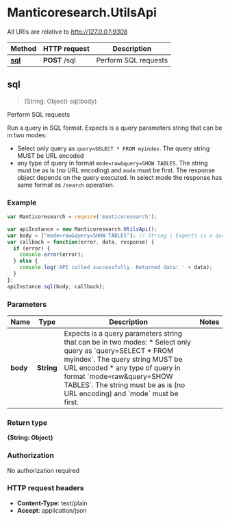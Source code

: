 # Manticoresearch.UtilsApi

All URIs are relative to *http://127.0.0.1:9308*

Method | HTTP request | Description
------------- | ------------- | -------------
[**sql**](UtilsApi.md#sql) | **POST** /sql | Perform SQL requests



## sql

> {String: Object} sql(body)

Perform SQL requests

Run a query in SQL format.
Expects is a query parameters string that can be in two modes:
* Select only query as `query=SELECT * FROM myindex`. The query string MUST be URL encoded
* any type of query in format `mode=raw&query=SHOW TABLES`. The string must be as is (no URL encoding) and `mode` must be first.
The response object depends on the query executed. In select mode the response has same format as `/search` operation.


### Example

```javascript
var Manticoresearch = require('manticoresearch');

var apiInstance = new Manticoresearch.UtilsApi();
var body = ["mode=raw&query=SHOW TABLES"]; // String | Expects is a query parameters string that can be in two modes:    * Select only query as `query=SELECT * FROM myindex`. The query string MUST be URL encoded    * any type of query in format `mode=raw&query=SHOW TABLES`. The string must be as is (no URL encoding) and `mode` must be first. 
var callback = function(error, data, response) {
  if (error) {
    console.error(error);
  } else {
    console.log('API called successfully. Returned data: ' + data);
  }
};
apiInstance.sql(body, callback);
```

### Parameters



Name | Type | Description  | Notes
------------- | ------------- | ------------- | -------------
 **body** | **String**| Expects is a query parameters string that can be in two modes:    * Select only query as &#x60;query&#x3D;SELECT * FROM myindex&#x60;. The query string MUST be URL encoded    * any type of query in format &#x60;mode&#x3D;raw&amp;query&#x3D;SHOW TABLES&#x60;. The string must be as is (no URL encoding) and &#x60;mode&#x60; must be first.  | 

### Return type

**{String: Object}**

### Authorization

No authorization required

### HTTP request headers

- **Content-Type**: text/plain
- **Accept**: application/json

